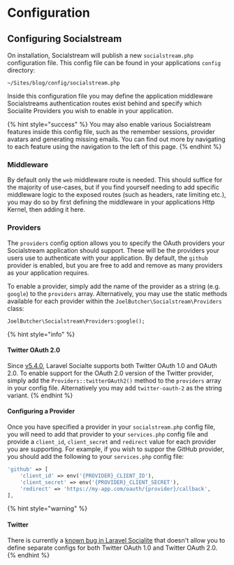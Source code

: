 # Configuration



## Configuring Socialstream

On installation, Socialstream will publish a new `socialstream.php` configuration file. This config file can be found in your applications `config` directory:

```
~/Sites/blog/config/socialstream.php
```

Inside this configuration file you may define the application middleware Socialstreams authentication routes exist behind and specify which Socialite Providers you wish to enable in your application.

{% hint style="success" %}
You may also enable various Socialstream features inside this config file, such as the remember sessions, provider avatars and generating missing emails. You can find out more by navigating to each feature using the navigation to the left of this page.
{% endhint %}

### Middleware

By default only the `web` middleware route is needed. This should suffice for the majority of use-cases, but if you find yourself needing to add specific middleware logic to the exposed routes (such as headers, rate limiting etc.), you may do so by first defining the middleware in your applications Http Kernel, then adding it here.

### Providers

The `providers` config option allows you to specify the OAuth providers your Socialstream application should support. These will be the providers your users use to authenticate with your application. By default, the `github` provider is enabled, but you are free to add and remove as many providers as your application requires.&#x20;

To enable a provider, simply add the name of the provider as a string (e.g. `google`) to the `providers` array. Alternatively, you may use the static methods available for each provider within the `JoelButcher\Socialstream\Providers` class:

```
JoelButcher\Socialstream\Providers:google();
```

{% hint style="info" %}
#### Twitter OAuth 2.0

Since [v5.4.0](https://github.com/laravel/socialite/releases/tag/v5.4.0), Laravel Socialte supports both Twitter OAuth 1.0 and OAuth 2.0. To enable support for the OAuth 2.0 version of the Twitter provider, simply add the `Providers::twitterOAuth2()` method to the `providers` array in your config file. Alternatively you may add `twitter-oauth-2` as the string variant.
{% endhint %}

#### Configuring a Provider

Once you have specified a provider in your `socialstream.php` config file, you will need to add that provider to your `services.php` config file and provide a `client_id`, `client_secret` and `redirect` value for each provider you are supporting. For example, if you wish to suppor the GitHub provider, you should add the following to your `services.php` config file:

```php
'github' => [
    'client_id' => env('{PROVIDER}_CLIENT_ID'),
    'client_secret' => env('{PROVIDER}_CLIENT_SECRET'),
    'redirect' => 'https://my-app.com/oauth/{provider}/callback',
],
```

{% hint style="warning" %}
#### Twitter

There is currently a [known bug in Laravel Socialite](https://github.com/laravel/socialite/issues/604) that doesn't allow you to define separate configs for both Twitter OAuth 1.0 and Twitter OAuth 2.0.&#x20;
{% endhint %}

